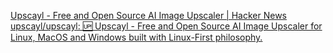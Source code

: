 
[Upscayl - Free and Open Source AI Image Upscaler | Hacker News](https://news.ycombinator.com/item?id=39887931)
[upscayl/upscayl: 🆙 Upscayl - Free and Open Source AI Image Upscaler for Linux, MacOS and Windows built with Linux-First philosophy.](https://github.com/upscayl/upscayl)
